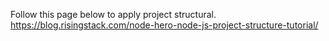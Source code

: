 
Follow this page below to apply project structural.
https://blog.risingstack.com/node-hero-node-js-project-structure-tutorial/